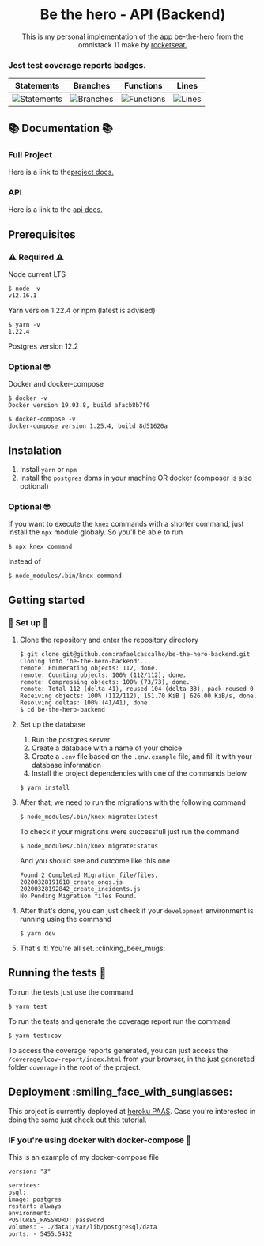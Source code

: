 <h1 align="center"> Be the hero - API (Backend) </h1>

<p align="center"> This is my personal implementation of the app be-the-hero from the omnistack 11
make by  <a href="https://rocketseat.com.br/"> rocketseat. </a></p>

<h3> Jest test coverage reports badges. </h3>

| Statements                                                                                      | Branches                                                                                 | Functions                                                                                      | Lines                                                                                      |
| ----------------------------------------------------------------------------------------------- | ---------------------------------------------------------------------------------------- | ---------------------------------------------------------------------------------------------- | ------------------------------------------------------------------------------------------ |
| ![Statements](https://img.shields.io/badge/Coverage-93.71%25-brightgreen.svg 'Make me better!') | ![Branches](https://img.shields.io/badge/Coverage-81.25%25-yellow.svg 'Make me better!') | ![Functions](https://img.shields.io/badge/Coverage-95.83%25-brightgreen.svg 'Make me better!') | ![Lines](https://img.shields.io/badge/Coverage-93.71%25-brightgreen.svg 'Make me better!') |

## :books: Documentation :books:

### Full Project

Here is a link to the[project docs.](https://trello.com/b/UWFHM6CK/omnistack11-be-the-hero)

### API

Here is a link to the [api docs.](https://app.swaggerhub.com/apis/rafaelcascalho/Be-the-hero-api-docs/1.0.0)

## Prerequisites

### :warning: Required :warning:

Node current LTS

```
$ node -v
v12.16.1
```

Yarn version 1.22.4 or npm (latest is advised)

```
$ yarn -v
1.22.4
```

Postgres version 12.2

### Optional :nerd_face:

Docker and docker-compose

```
$ docker -v
Docker version 19.03.8, build afacb8b7f0

$ docker-compose -v
docker-compose version 1.25.4, build 8d51620a
```

## Instalation

1. Install `yarn` or `npm`
2. Install the `postgres` dbms in your machine OR docker (composer is also optional)

### Optional :nerd_face:

If you want to execute the `knex` commands with a shorter command, just install the `npx` module
globaly.
So you'll be able to run

```
$ npx knex command
```

Instead of

```
$ node_modules/.bin/knex command
```

## Getting started

### :construction: Set up :construction:

1. Clone the repository and enter the repository directory
   ```
   $ git clone git@github.com:rafaelcascalho/be-the-hero-backend.git
   Cloning into 'be-the-hero-backend'...
   remote: Enumerating objects: 112, done.
   remote: Counting objects: 100% (112/112), done.
   remote: Compressing objects: 100% (73/73), done.
   remote: Total 112 (delta 41), reused 104 (delta 33), pack-reused 0
   Receiving objects: 100% (112/112), 151.70 KiB | 626.00 KiB/s, done.
   Resolving deltas: 100% (41/41), done.
   $ cd be-the-hero-backend
   ```
2. Set up the database

   1. Run the postgres server
   2. Create a database with a name of your choice
   3. Create a `.env` file based on the `.env.example` file, and fill it with your database information
   4. Install the project dependencies with one of the commands below

   ```
   $ yarn install
   ```

3. After that, we need to run the migrations with the following command

   ```
   $ node_modules/.bin/knex migrate:latest
   ```

   To check if your migrations were successfull just run the command

   ```
   $ node_modules/.bin/knex migrate:status
   ```

   And you should see and outcome like this one

   ```
   Found 2 Completed Migration file/files.
   20200328191618_create_ongs.js
   20200328192842_create_incidents.js
   No Pending Migration files Found.
   ```

4. After that's done, you can just check if your `development` environment is running using the command

   ```
   $ yarn dev
   ```

5. That's it! You're all set. :clinking_beer_mugs:

## Running the tests :test_tube:

To run the tests just use the command

```
$ yarn test
```

To run the tests and generate the coverage report run the command

```
$ yarn test:cov
```

To access the coverage reports generated, you can just access the `/coverage/lcov-report/index.html`
from your browser, in the just generated folder `coverage` in the root of the project.

## Deployment :smiling_face_with_sunglasses:

This project is currently deployed at [heroku PAAS](http://heroku.com/).
Case you're interested in doing the same just [check out this tutorial](https://devcenter.heroku.com/articles/deploying-nodejs).

### IF you're using docker with docker-compose :whale:

This is an example of my docker-compose file

```
version: "3"

services:
psql:
image: postgres
restart: always
environment:
POSTGRES_PASSWORD: password
volumes: - ./data:/var/lib/postgresql/data
ports: - 5455:5432
```
